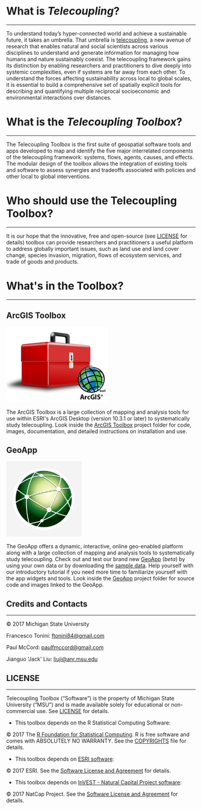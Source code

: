# What is _Telecoupling_? 
------------------

To understand today’s hyper-connected world and achieve a sustainable future, it takes an umbrella. That umbrella is [telecoupling](https://telecoupling.msu.edu), a new avenue of research that enables natural and social scientists across various disciplines to understand and generate information for managing how humans and nature sustainably coexist. 
The telecoupling framework gains its distinction by enabling researchers and practitioners to dive deeply into systemic complexities, even if systems are far away from each other. 
To understand the forces affecting sustainability across local to global scales, it is essential to build a comprehensive set of spatially explicit tools for describing and quantifying multiple reciprocal socioeconomic and environmental interactions over distances. 

# What is the _Telecoupling Toolbox_? 
------------------

The Telecoupling Toolbox is the first suite of geospatial software tools and apps developed to map and identify the five major interrelated components of the telecoupling framework: systems, flows, agents, causes, and effects. 
The modular design of the toolbox allows the integration of existing tools and software to assess synergies and tradeoffs associated with policies and other local to global interventions.

# Who should use the Telecoupling Toolbox? 
------------------

It is our hope that the innovative, free and open-source (see [LICENSE](LICENSE) for details) toolbox can provide researchers and practitioners a useful platform to address globally important issues, such as land use and land cover change, species invasion, migration, flows of ecosystem services, and trade of goods and products. 

# What's in the Toolbox? 
------------------

## ArcGIS Toolbox 

<img src="arcgis-toolbox/Figs/ArcGIS_Toolbox_icon.png" alt="ArcGIS Toolbox Icon" title="ArcGIS Toolbox Icon" height="200" >

The ArcGIS Toolbox is a large collection of mapping and analysis tools for use within ESRI's ArcGIS Desktop (version 10.3.1 or later) to systematically study telecoupling. Look inside the [ArcGIS Toolbox](./arcgis-toolbox) project folder for code, images, documentation, and detailed instructions on installation and use.

## GeoApp

<img src="geo-app/img/chansnet_globe_bkgr.png" alt="GeoApp Icon" title="GeoApp Icon" height="200" >

The GeoApp offers a dynamic, interactive, online geo-enabled platform along with a large collection of mapping and analysis tools to systematically study telecoupling. Check out and test our brand new [GeoApp](https://telecoupling.msu.edu/geo-app/) (_beta_) by using your own data or by downloading the [sample data](https://s3.amazonaws.com/telecoupling-toolbox-sample-data/SampleData.zip). 
Help yourself with our introductory tutorial if you need more time to familiarize yourself with the app widgets and tools. Look inside the [GeoApp](./geo-app) project folder for source code and images linked to the GeoApp.

## Credits and Contacts
---------------------

© 2017 Michigan State University 

Francesco Tonini: <ftonini84@gmail.com>

Paul McCord: <paulfmccord@gmail.com>

Jianguo 'Jack' Liu: <liuji@anr.msu.edu>

## LICENSE
---------------------

Telecoupling Toolbox (“Software”) is the property of Michigan State University (“MSU”) and is made available solely for educational or non-commercial use. See [LICENSE](LICENSE) for details.


* This toolbox depends on the R Statistical Computing Software:

© 2017 The [R Foundation for Statistical Computing](https://www.r-project.org/). R is free software and comes with ABSOLUTELY NO WARRANTY. See the [COPYRIGHTS](https://github.com/wch/r-source/blob/trunk/doc/COPYRIGHTS) file for details.

* This toolbox depends on [ESRI software](www.esri.com):

© 2017 ESRI. See the [Software License and Agreement](http://www.esri.com/legal/software-license) for details.

* This toolbox depends on [InVEST - Natural Capital Project software](http://www.naturalcapitalproject.org/invest/):

© 2017 NatCap Project. See the [Software License and Agreement](https://pypi.python.org/pypi/natcap.invest/3.3.1) for details. 
